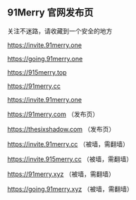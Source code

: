 ## 91Merry 官网发布页

关注不迷路，请收藏到一个安全的地方

https://invite.91merry.one

https://going.91merry.one

https://915merry.top

https://91merry.cc

https://invite.91merry.one



https://91merry.com （发布页）

https://thesixshadow.com （发布页）



https://invite.91merry.cc （被墙，需翻墙）

https://invite.915merry.cc （被墙，需翻墙）

https://91merry.xyz （被墙，需翻墙）

https://going.91merry.xyz （被墙，需翻墙）

